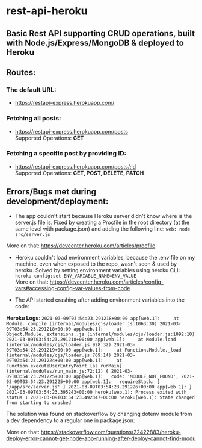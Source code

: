 # rest-api-heroku
## Basic Rest API supporting CRUD operations, built with Node.js/Express/MongoDB & deployed to Heroku

## Routes:
### The default URL:
- https://restapi-express.herokuapp.com/  

### Fetching all posts:
- https://restapi-express.herokuapp.com/posts  
Supported Operations: **GET**  

### Fetching a specific post by providing ID:
- https://restapi-express.herokuapp.com/posts/:id  
Supported Operations: **GET, POST, DELETE, PATCH**

## Errors/Bugs met during development/deployment:
- The app couldn't start because Heroku server didn't know where is the server.js file is. 
Fixed by creating a Procfile in the root directory (at the same level with package.json) and adding the following line:
`web: node src/server.js`

More on that: https://devcenter.heroku.com/articles/procfile

- Heroku couldn't load environment variables, because the .env file on my machine, even when exposed to the repo, wasn't seen & used by heroku.
Solved by setting environment variables using heroku CLI: 
`heroku config:set ENV_VARIABLE_NAME=ENV_VALUE`  
More on that: https://devcenter.heroku.com/articles/config-vars#accessing-config-var-values-from-code

- The API started crashing after adding environment variables into the code:  

**Heroku Logs**:
`
2021-03-09T03:54:23.291218+00:00 app[web.1]:     at Module._compile (internal/modules/cjs/loader.js:1063:30)
2021-03-09T03:54:23.291218+00:00 app[web.1]:     at Object.Module._extensions..js (internal/modules/cjs/loader.js:1092:10)
2021-03-09T03:54:23.291218+00:00 app[web.1]:     at Module.load (internal/modules/cjs/loader.js:928:32)
2021-03-09T03:54:23.291219+00:00 app[web.1]:     at Function.Module._load (internal/modules/cjs/loader.js:769:14)
2021-03-09T03:54:23.291224+00:00 app[web.1]:     at Function.executeUserEntryPoint [as runMain] (internal/modules/run_main.js:72:12) {
2021-03-09T03:54:23.291225+00:00 app[web.1]:   code: 'MODULE_NOT_FOUND',
2021-03-09T03:54:23.291225+00:00 app[web.1]:   requireStack: [ '/app/src/server.js' ]
2021-03-09T03:54:23.291226+00:00 app[web.1]: }
2021-03-09T03:54:23.395243+00:00 heroku[web.1]: Process exited with status 1
2021-03-09T03:54:23.492347+00:00 heroku[web.1]: State changed from starting to crashed
`

The solution was found on stackoverflow by changing dotenv module from a dev dependency to a regular one in package.json:

More on that: https://stackoverflow.com/questions/22422883/heroku-deploy-error-cannot-get-node-app-running-after-deploy-cannot-find-modu
